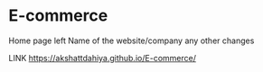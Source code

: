 # E-commerce


Home page left
Name of the website/company
any other changes


LINK
https://akshattdahiya.github.io/E-commerce/
